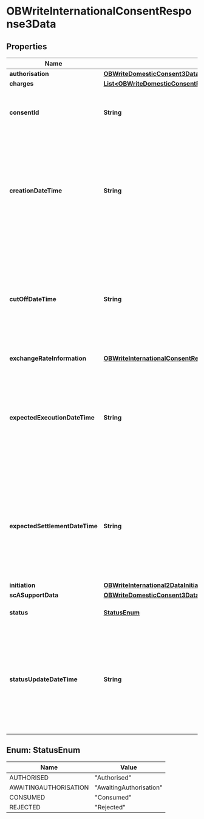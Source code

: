 
# OBWriteInternationalConsentResponse3Data

## Properties
Name | Type | Description | Notes
------------ | ------------- | ------------- | -------------
**authorisation** | [**OBWriteDomesticConsent3DataAuthorisation**](OBWriteDomesticConsent3DataAuthorisation.md) |  |  [optional]
**charges** | [**List&lt;OBWriteDomesticConsentResponse3DataCharges&gt;**](OBWriteDomesticConsentResponse3DataCharges.md) |  |  [optional]
**consentId** | **String** | OB: Unique identification as assigned by the ASPSP to uniquely identify the consent resource. | 
**creationDateTime** | **String** | Date and time at which the resource was created.All dates in the JSON payloads are represented in ISO 8601 date-time format.  All date-time fields in responses must include the timezone. An example is below: 2017-04-05T10:43:07+00:00 | 
**cutOffDateTime** | **String** | Specified cut-off date and time for the payment consent.All dates in the JSON payloads are represented in ISO 8601 date-time format.  All date-time fields in responses must include the timezone. An example is below: 2017-04-05T10:43:07+00:00 |  [optional]
**exchangeRateInformation** | [**OBWriteInternationalConsentResponse3DataExchangeRateInformation**](OBWriteInternationalConsentResponse3DataExchangeRateInformation.md) |  |  [optional]
**expectedExecutionDateTime** | **String** | Expected execution date and time for the payment resource.All dates in the JSON payloads are represented in ISO 8601 date-time format.  All date-time fields in responses must include the timezone. An example is below: 2017-04-05T10:43:07+00:00 |  [optional]
**expectedSettlementDateTime** | **String** | Expected settlement date and time for the payment resource.All dates in the JSON payloads are represented in ISO 8601 date-time format.  All date-time fields in responses must include the timezone. An example is below: 2017-04-05T10:43:07+00:00 |  [optional]
**initiation** | [**OBWriteInternational2DataInitiation**](OBWriteInternational2DataInitiation.md) |  | 
**scASupportData** | [**OBWriteDomesticConsent3DataSCASupportData**](OBWriteDomesticConsent3DataSCASupportData.md) |  |  [optional]
**status** | [**StatusEnum**](#StatusEnum) | Specifies the status of consent resource in code form. | 
**statusUpdateDateTime** | **String** | Date and time at which the resource status was updated.All dates in the JSON payloads are represented in ISO 8601 date-time format.  All date-time fields in responses must include the timezone. An example is below: 2017-04-05T10:43:07+00:00 | 


<a name="StatusEnum"></a>
## Enum: StatusEnum
Name | Value
---- | -----
AUTHORISED | &quot;Authorised&quot;
AWAITINGAUTHORISATION | &quot;AwaitingAuthorisation&quot;
CONSUMED | &quot;Consumed&quot;
REJECTED | &quot;Rejected&quot;



